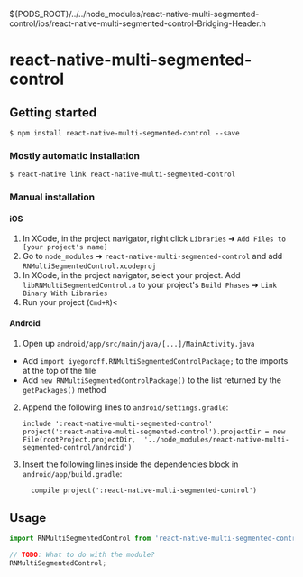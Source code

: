 ${PODS_ROOT}/../../node_modules/react-native-multi-segmented-control/ios/react-native-multi-segmented-control-Bridging-Header.h

# react-native-multi-segmented-control

## Getting started

`$ npm install react-native-multi-segmented-control --save`

### Mostly automatic installation

`$ react-native link react-native-multi-segmented-control`

### Manual installation


#### iOS

1. In XCode, in the project navigator, right click `Libraries` ➜ `Add Files to [your project's name]`
2. Go to `node_modules` ➜ `react-native-multi-segmented-control` and add `RNMultiSegmentedControl.xcodeproj`
3. In XCode, in the project navigator, select your project. Add `libRNMultiSegmentedControl.a` to your project's `Build Phases` ➜ `Link Binary With Libraries`
4. Run your project (`Cmd+R`)<

#### Android

1. Open up `android/app/src/main/java/[...]/MainActivity.java`
  - Add `import iyegoroff.RNMultiSegmentedControlPackage;` to the imports at the top of the file
  - Add `new RNMultiSegmentedControlPackage()` to the list returned by the `getPackages()` method
2. Append the following lines to `android/settings.gradle`:
  	```
  	include ':react-native-multi-segmented-control'
  	project(':react-native-multi-segmented-control').projectDir = new File(rootProject.projectDir, 	'../node_modules/react-native-multi-segmented-control/android')
  	```
3. Insert the following lines inside the dependencies block in `android/app/build.gradle`:
  	```
      compile project(':react-native-multi-segmented-control')
  	```


## Usage
```javascript
import RNMultiSegmentedControl from 'react-native-multi-segmented-control';

// TODO: What to do with the module?
RNMultiSegmentedControl;
```
